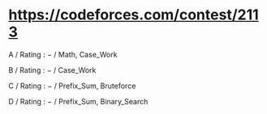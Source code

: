 # https://codeforces.com/contest/2113

A / Rating : $-$ / Math, Case_Work

B / Rating : $-$ / Case_Work

C / Rating : $-$ / Prefix_Sum, Bruteforce

D / Rating : $-$ / Prefix_Sum, Binary_Search


